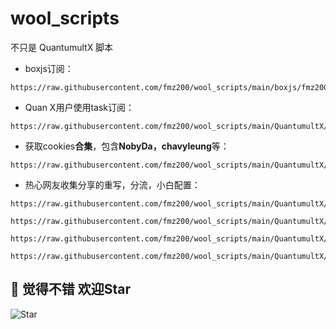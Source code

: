 # wool_scripts

不只是 QuantumultX 脚本

- boxjs订阅：
```
https://raw.githubusercontent.com/fmz200/wool_scripts/main/boxjs/fmz200.boxjs.json
```
- Quan X用户使用task订阅：
```
https://raw.githubusercontent.com/fmz200/wool_scripts/main/QuantumultX/fmz200_gallery.json
```
- 获取cookies**合集**，包含**NobyDa，chavyleung**等：
```
https://raw.githubusercontent.com/fmz200/wool_scripts/main/QuantumultX/fmz200_cookies.conf
```

- 热心网友收集分享的重写，分流，小白配置：
```
https://raw.githubusercontent.com/fmz200/wool_scripts/main/QuantumultX/rewrite/chongxie.txt
```
```
https://raw.githubusercontent.com/fmz200/wool_scripts/main/QuantumultX/filter/fenliu.list
```
```
https://raw.githubusercontent.com/fmz200/wool_scripts/main/QuantumultX/filter/fenliuxiuzheng.list
```
```
https://raw.githubusercontent.com/fmz200/wool_scripts/main/QuantumultX/config/lanren.conf        
```

## 🌟 觉得不错 欢迎Star

![Star](https://api.star-history.com/svg?repos=fmz200/wool_scripts&type=Date)